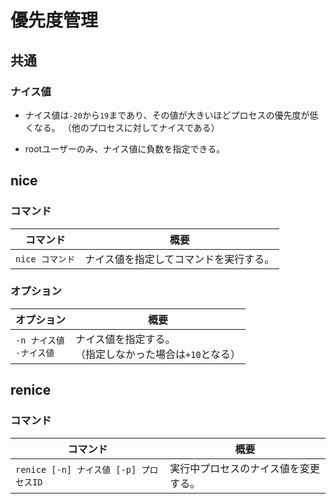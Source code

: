 # 優先度管理

## 共通

### ナイス値

- ナイス値は`-20`から`19`まであり、その値が大きいほどプロセスの優先度が低くなる。
  （他のプロセスに対してナイスである）

- rootユーザーのみ、ナイス値に負数を指定できる。

## nice

### コマンド

| コマンド        | 概要                                   |
| --------------- | -------------------------------------- |
| `nice コマンド` | ナイス値を指定してコマンドを実行する。 |

### オプション

| オプション                     | 概要                                                         |
| ------------------------------ | ------------------------------------------------------------ |
| `-n ナイス値`<br />`-ナイス値` | ナイス値を指定する。<br />（指定しなかった場合は`+10`となる） |

## renice

### コマンド

| コマンド                               | 概要                                 |
| -------------------------------------- | ------------------------------------ |
| `renice [-n] ナイス値 [-p] プロセスID` | 実行中プロセスのナイス値を変更する。 |
